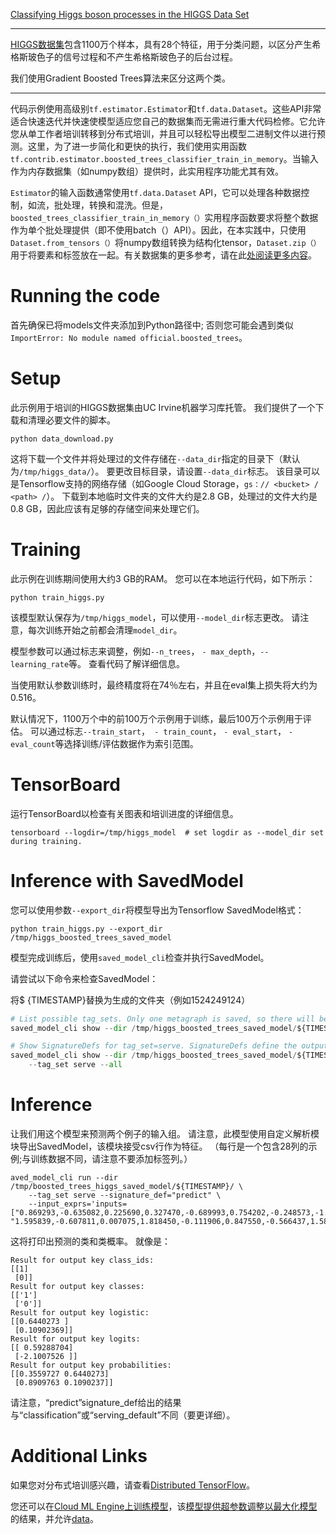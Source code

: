 [Classifying Higgs boson processes in the HIGGS Data Set](https://github.com/tensorflow/models/tree/master/official/boosted_trees)

---
[HIGGS数据集](https://archive.ics.uci.edu/ml/datasets/HIGGS)包含1100万个样本，具有28个特征，用于分类问题，以区分产生希格斯玻色子的信号过程和不产生希格斯玻色子的后台过程。

我们使用Gradient Boosted Trees算法来区分这两个类。

---
代码示例使用高级别`tf.estimator.Estimator`和`tf.data.Dataset`。这些API非常适合快速迭代并快速使模型适应您自己的数据集而无需进行重大代码检修。它允许您从单工作者培训转移到分布式培训，并且可以轻松导出模型二进制文件以进行预测。这里，为了进一步简化和更快的执行，我们使用实用函数`tf.contrib.estimator.boosted_trees_classifier_train_in_memory`。当输入作为内存数据集（如numpy数组）提供时，此实用程序功能尤其有效。

`Estimator`的输入函数通常使用`tf.data.Dataset` API，它可以处理各种数据控制，如流，批处理，转换和混洗。但是，`boosted_trees_classifier_train_in_memory（）`实用程序函数要求将整个数据作为单个批处理提供（即不使用batch（）API）。因此，在本实践中，只使用`Dataset.from_tensors（）`将numpy数组转换为结构化tensor，`Dataset.zip（）`用于将要素和标签放在一起。有关数据集的更多参考，请在此[处阅读更多内容](https://www.tensorflow.org/guide/datasets)。

# Running the code
首先确保已将models文件夹添加到Python路径中; 否则您可能会遇到类似`ImportError: No module named official.boosted_trees`。

# Setup
此示例用于培训的HIGGS数据集由UC Irvine机器学习库托管。 我们提供了一个下载和清理必要文件的脚本。

```
python data_download.py
```
这将下载一个文件并将处理过的文件存储在`--data_dir`指定的目录下（默认为`/tmp/higgs_data/`）。 要更改目标目录，请设置`--data_dir`标志。 该目录可以是Tensorflow支持的网络存储（如Google Cloud Storage，`gs：// <bucket> / <path> /`）。 下载到本地临时文件夹的文件大约是2.8 GB，处理过的文件大约是0.8 GB，因此应该有足够的存储空间来处理它们。

# Training
此示例在训练期间使用大约3 GB的RAM。 您可以在本地运行代码，如下所示：

```
python train_higgs.py
```
该模型默认保存为`/tmp/higgs_model`，可以使用`--model_dir`标志更改。 请注意，每次训练开始之前都会清理`model_dir`。

模型参数可以通过标志来调整，例如`--n_trees`， `- max_depth`，`--learning_rate`等。 查看代码了解详细信息。

当使用默认参数训练时，最终精度将在74％左右，并且在eval集上损失将大约为0.516。

默认情况下，1100万个中的前100万个示例用于训练，最后100万个示例用于评估。 可以通过标志`--train_start`，` - train_count`， `- eval_start`， `- eval_count`等选择训练/评估数据作为索引范围。

# TensorBoard
运行TensorBoard以检查有关图表和培训进度的详细信息。

```
tensorboard --logdir=/tmp/higgs_model  # set logdir as --model_dir set during training.
```
# Inference with SavedModel
您可以使用参数`--export_dir`将模型导出为Tensorflow SavedModel格式：

```
python train_higgs.py --export_dir /tmp/higgs_boosted_trees_saved_model
```
模型完成训练后，使用`saved_model_cli`检查并执行SavedModel。

请尝试以下命令来检查SavedModel：

将$ {TIMESTAMP}替换为生成的文件夹（例如1524249124）

```python
# List possible tag_sets. Only one metagraph is saved, so there will be one option.
saved_model_cli show --dir /tmp/higgs_boosted_trees_saved_model/${TIMESTAMP}/

# Show SignatureDefs for tag_set=serve. SignatureDefs define the outputs to show.
saved_model_cli show --dir /tmp/higgs_boosted_trees_saved_model/${TIMESTAMP}/ \
    --tag_set serve --all
```
# Inference
让我们用这个模型来预测两个例子的输入组。 请注意，此模型使用自定义解析模块导出SavedModel，该模块接受csv行作为特征。 （每行是一个包含28列的示例;与训练数据不同，请注意不要添加标签列。）

```
aved_model_cli run --dir /tmp/boosted_trees_higgs_saved_model/${TIMESTAMP}/ \
    --tag_set serve --signature_def="predict" \
    --input_exprs='inputs=["0.869293,-0.635082,0.225690,0.327470,-0.689993,0.754202,-0.248573,-1.092064,0.0,1.374992,-0.653674,0.930349,1.107436,1.138904,-1.578198,-1.046985,0.0,0.657930,-0.010455,-0.045767,3.101961,1.353760,0.979563,0.978076,0.920005,0.721657,0.988751,0.876678", "1.595839,-0.607811,0.007075,1.818450,-0.111906,0.847550,-0.566437,1.581239,2.173076,0.755421,0.643110,1.426367,0.0,0.921661,-1.190432,-1.615589,0.0,0.651114,-0.654227,-1.274345,3.101961,0.823761,0.938191,0.971758,0.789176,0.430553,0.961357,0.957818"]'
```
这将打印出预测的类和类概率。 就像是：

```
Result for output key class_ids:
[[1]
 [0]]
Result for output key classes:
[['1']
 ['0']]
Result for output key logistic:
[[0.6440273 ]
 [0.10902369]]
Result for output key logits:
[[ 0.59288704]
 [-2.1007526 ]]
Result for output key probabilities:
[[0.3559727 0.6440273]
 [0.8909763 0.1090237]]
```
请注意，“predict”signature_def给出的结果与“classification”或“serving_default”不同（要更详细）。

# Additional Links

如果您对分布式培训感兴趣，请查看[Distributed TensorFlow](https://www.tensorflow.org/deploy/distributed)。

您还可以在[Cloud ML Engine上训练模型](https://cloud.google.com/ml-engine/docs/getting-started-training-prediction)，该[模型提供超参数调整以最大化模型](https://cloud.google.com/ml-engine/docs/getting-started-training-prediction#hyperparameter_tuning)的结果，并允许[data](https://cloud.google.com/ml-engine/docs/getting-started-training-prediction#deploy_a_model_to_support_prediction)。
